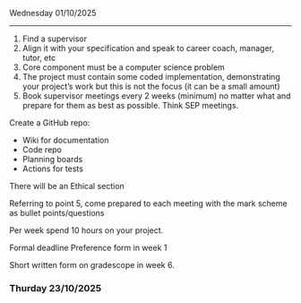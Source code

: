 Wednesday 01/10/2025

---
1. Find a supervisor
2. Align it with your specification and speak to career coach, manager, tutor, etc
3. Core component must be a computer science problem
4. The project must contain some coded implementation, demonstrating your project’s work but this is not the focus (it can be a small amount)
5. Book supervisor meetings every 2 weeks (minimum) no matter what and prepare for them as best as possible. Think SEP meetings.

Create a GitHub repo:
- Wiki for documentation
- Code repo
- Planning boards
- Actions for tests

There will be an Ethical section

Referring to point 5, come prepared to each meeting with the mark scheme as bullet points/questions

Per week spend 10 hours on your project.

Formal deadline
Preference form in week 1

Short written form on gradescope in week 6.
### Thurday 23/10/2025
